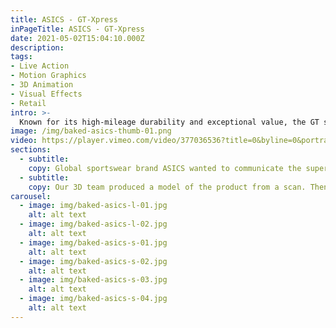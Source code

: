 ```yaml
---
title: ASICS - GT-Xpress
inPageTitle: ASICS - GT-Xpress
date: 2021-05-02T15:04:10.000Z
description:
tags:
- Live Action
- Motion Graphics
- 3D Animation
- Visual Effects
- Retail
intro: >-
  Known for its high-mileage durability and exceptional value, the GT series is worn by runners all over the world.
image: /img/baked-asics-thumb-01.png
video: https://player.vimeo.com/video/377036536?title=0&byline=0&portrait=0
sections:
  - subtitle:
    copy: Global sportswear brand ASICS wanted to communicate the superior guidance, comfort and freedom runners could experience in the GT-Xpress through one of their key retail partners. Our 3D & motion graphics team rose to the challenge.
  - subtitle:
    copy: Our 3D team produced a model of the product from a scan. Then, keeping the product front-and-centre at all times, they focussed on the core elements - the outsole, cushioning system and midsole - to communicate the structural integrity, comfortable ride and breathability offered by the ASICS GT-Xpress.
carousel:
  - image: img/baked-asics-l-01.jpg
    alt: alt text
  - image: img/baked-asics-l-02.jpg
    alt: alt text
  - image: img/baked-asics-s-01.jpg
    alt: alt text
  - image: img/baked-asics-s-02.jpg
    alt: alt text
  - image: img/baked-asics-s-03.jpg
    alt: alt text
  - image: img/baked-asics-s-04.jpg
    alt: alt text
---
```

